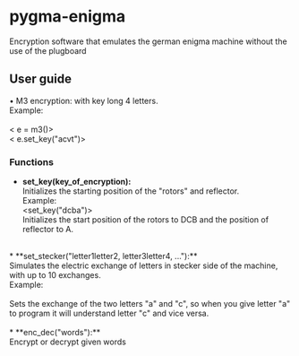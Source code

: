 # pygma-enigma
Encryption software that emulates the german enigma machine without the use of the plugboard

## User guide
• M3 encryption: with key long 4 letters. <br />
Example: <br />
<from pygma import m3> <br />
< e = m3()> <br />
< e.set_key("acvt")> <br />
### Functions
* **set_key(key_of_encryption):** <br />
Initializes the starting position of the "rotors" and reflector. <br />
Example: <br />
<set_key("dcba")> <br />
Initializes the start position of the rotors to DCB and the position of reflector to A. <br />
<br />
* **set_stecker("letter1letter2, letter3letter4, ..."):** <br />
Simulates the electric exchange of letters in stecker side of the machine, with up to 10 exchanges. <br />
Example: <br />
<set_stecker("ac")> <br />
Sets the exchange of the two letters "a" and "c", so when you give letter "a" to program it will understand letter "c" and vice versa.<br />
<br />
* **enc_dec("words"):** <br />
Encrypt or decrypt given words

